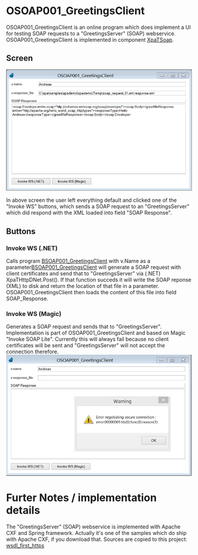 # OSOAP001_GreetingsClient

OSOAP001_GreetingsClient is an online program which does implement a UI for testing SOAP requests to a "GreetingsServer" (SOAP) webservice. OSOAP001_GreetingsClient is implemented in component [XpaTSoap](/XpaDemo/Doc/Components/XpaTSoap).

## Screen
![OSOAP001_GreetingsClient](./OSOAP001_GreetingsClient_01.png) 

In above screen the user left everything default and clicked one of the "Invoke WS" buttons, which sends a SOAP request to an "GreetingsServer" which did respond with the XML loaded into field "SOAP Response". 

## Buttons
### Invoke WS (.NET)
Calls program [BSOAP001_GreetingsClient](BSOAP001_GreetingsClient.md) with v.Name as a parameter[BSOAP001_GreetingsClient](BSOAP001_GreetingsClient.md) will generate a SOAP request with client certificates and send that to "GreetingsServer" via (.NET) XpaTHttpDNet.Post(). If that function succeds it will write the SOAP reponse (XML) to disk and return the location of that file in a parameter. OSOAP001_GreetingsClient then loads the content of this file into field SOAP_Response.

### Invoke WS (Magic)
Generates a SOAP request and sends that to "GreetingsServer". Implementation is part of OSOAP001_GreetingsClient and based on Magic "Invoke SOAP Lite". Currently this will always fail because no client certificates will be sent and "GreetingsServer" will not accept the connection therefore.
![OSOAP001_GreetingsClient_Magic](./OSOAP001_GreetingsClient_02.png)

# Furter Notes / implementation details
The "GreetingsServer" (SOAP) webservice is implemented with Apache CXF and Spring framework. Actually it's one of the samples which do ship with Apache CXF, if you download that. Sources are copied to this project: [wsdl_first_https](/XpaDemo/external/Java/wsdl_first_https) 

